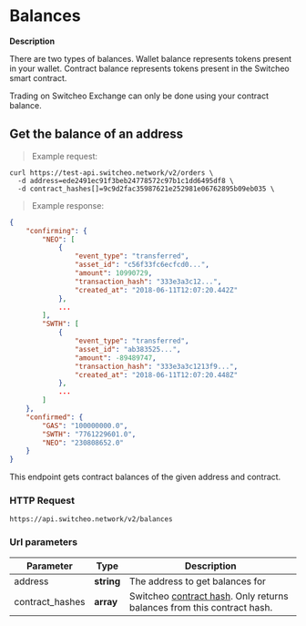 # Balances

**Description**

There are two types of balances.
  Wallet balance represents tokens present in your wallet.
  Contract balance represents tokens present in the Switcheo smart contract.
  
Trading on Switcheo Exchange can only be done using your contract balance.

## Get the balance of an address

> Example request:

```shell
curl https://test-api.switcheo.network/v2/orders \ 
  -d address=ede2491ec91f3beb24778572c97b1c1dd6495df8 \
  -d contract_hashes[]=9c9d2fac35987621e252981e06762895b09eb035 \
```

> Example response:

```json
{
	"confirming": {
		"NEO": [
			{
				"event_type": "transferred",
				"asset_id": "c56f33fc6ecfcd0...",
				"amount": 10990729,
				"transaction_hash": "333e3a3c12...",
				"created_at": "2018-06-11T12:07:20.442Z"
			},
			...
		],
		"SWTH": [
			{
				"event_type": "transferred",
				"asset_id": "ab383525...",
				"amount": -89489747,
				"transaction_hash": "333e3a3c1213f9...",
				"created_at": "2018-06-11T12:07:20.448Z"
			},
			...
		]
	},
	"confirmed": {
		"GAS": "100000000.0",
		"SWTH": "7761229601.0",
		"NEO": "230808652.0"
	}
}
```


This endpoint gets contract balances of the given address and contract.

### HTTP Request
`https://api.switcheo.network/v2/balances`

### Url parameters

 Parameter      | Type                  | Description
--------------- | --------------------- | -----------
address         | **string**            | The address to get balances for
contract_hashes | **array**             | Switcheo [contract hash](#contract-hash). Only returns balances from this contract hash.

